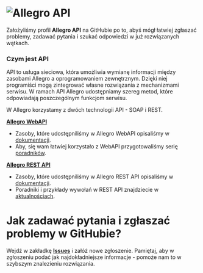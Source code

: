 # ![Allegro API](https://raw.githubusercontent.com/allegro/allegro-api/master/allegro-api-logo.png)

Założyliśmy profil **Allegro API** na GitHubie po to, abyś mógł łatwiej zgłaszać problemy, zadawać pytania i szukać odpowiedzi w już rozwiązanych wątkach. 

### Czym jest API
API to usługa sieciowa, która umożliwia wymianę informacji między zasobami Allegro a oprogramowaniem zewnętrznym. Dzięki niej programiści mogą zintegrować własne rozwiązania z mechanizmami serwisu. W ramach API Allegro udostępniamy szereg metod, które odpowiadają poszczególnym funkcjom serwisu.

W Allegro korzystamy z dwóch technologii API - SOAP i REST.

**[Allegro WebAPI](https://allegro.pl/webapi)**

* Zasoby, które udostępniliśmy w Allegro WebAPI opisaliśmy w [dokumentacji](https://allegro.pl/webapi/documentation.php). 
* Aby, się wam łatwiej korzystało z WebAPI przygotowaliśmy serię [poradników](https://allegro.pl/webapi/tutorials.php).

**[Allegro REST API](https://developer.allegro.pl/)**

* Zasoby, które udostępniliśmy w Allegro REST API opisaliśmy w [dokumentacji](https://developer.allegro.pl/documentation/).
* Poradniki i przykłady wywołań w REST API znajdziecie w [aktualnościach](https://developer.allegro.pl/news/). 

# Jak zadawać pytania i zgłaszać problemy w GitHubie? 
Wejdź w zakładkę **[Issues](https://github.com/allegro/allegro-api/issues)** i załóż nowe zgłoszenie. Pamiętaj, aby w zgłoszeniu podać jak najdokładniejsze informacje - pomoże nam to w szybszym znalezieniu rozwiązania.

